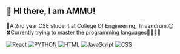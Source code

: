 ## 👋 HI there, I am AMMU!


📖A 2nd year CSE student at College Of Engineering, Trivandrum.😊<br>
🍀Currently trying to master the programming languages👩‍💻👩‍💻<br>



[![React](https://img.shields.io/badge/REACT-1E90FF)](https://reactjs.org/)
[![PYTHON](https://img.shields.io/badge/PYTHON-8A2A2B)](https://python.com/)
[![HTML](https://img.shields.io/badge/HTML-8A2BE2)](https://html.com/)
[![JavaScript](https://img.shields.io/badge/JAVASCRIPT-FFA500)](https://www.javascript.com/)
![CSS](https://img.shields.io/badge/CSS-556B2F)
